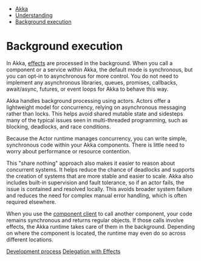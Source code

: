<!-- <nav> -->
- [Akka](../index.html)
- [Understanding](index.html)
- [Background execution](background-execution.html)

<!-- </nav> -->

# Background execution

In Akka, [effects](../reference/glossary.html#effect) are processed in the background. When you call a component or a service within Akka, the default mode is synchronous, but you can opt-in to asynchronous for more control. You do not need to implement any asynchronous libraries, queues, promises, callbacks, await/async, futures, or event loops for Akka to behave this way.

Akka handles background processing using actors. Actors offer a lightweight model for concurrency, relying on asynchronous messaging rather than locks. This helps avoid shared mutable state and sidesteps many of the typical issues seen in multi-threaded programming, such as blocking, deadlocks, and race conditions.

Because the Actor runtime manages concurrency, you can write simple, synchronous code within your Akka components. There is little need to worry about performance or resource contention.

This "share nothing" approach also makes it easier to reason about concurrent systems. It helps reduce the chance of deadlocks and supports the creation of systems that are more stable and easier to scale. Akka also includes built-in supervision and fault tolerance, so if an actor fails, the issue is contained and resolved locally. This avoids broader system failure and reduces the need for complex manual error handling, which is often required elsewhere.

When you use the [component client](../reference/glossary.html#component_client) to call another component, your code remains synchronous and returns regular objects. If those calls involve effects, the Akka runtime takes care of them in the background. Depending on where the component is located, the runtime may even do so across different locations.

<!-- <footer> -->
<!-- <nav> -->
[Development process](development-process.html) [Delegation with Effects](declarative-effects.html)
<!-- </nav> -->

<!-- </footer> -->

<!-- <aside> -->

<!-- </aside> -->